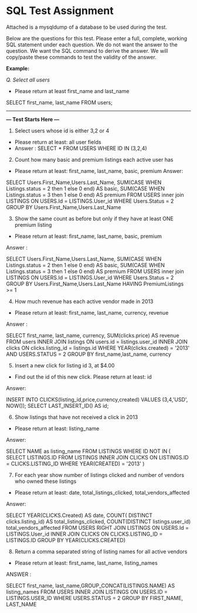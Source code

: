 # SQL Test Assignment

Attached is a mysqldump of a database to be used during the test.

Below are the questions for this test. Please enter a full, complete, working SQL statement under each question. We do not want the answer to the question. We want the SQL command to derive the answer. We will copy/paste these commands to test the validity of the answer.

**Example:**

_Q. Select all users_

- Please return at least first_name and last_name

SELECT first_name, last_name FROM users;


------

**— Test Starts Here —**

1. Select users whose id is either 3,2 or 4
- Please return at least: all user fields
- Answer : SELECT * FROM USERS WHERE ID IN (3,2,4)

2. Count how many basic and premium listings each active user has
- Please return at least: first_name, last_name, basic, premium
Answer:

SELECT Users.First_Name,Users.Last_Name, 
SUM(CASE WHEN Listings.status = 2 then 1 else 0 end) AS basic,
SUM(CASE WHEN Listings.status = 3 then 1 else 0 end) AS premium FROM USERS 
inner join LISTINGS 
ON USERS.Id = LISTINGS.User_id
WHERE Users.Status = 2
GROUP BY Users.First_Name,Users.Last_Name


3. Show the same count as before but only if they have at least ONE premium listing
- Please return at least: first_name, last_name, basic, premium

Answer : 

SELECT Users.First_Name,Users.Last_Name, 
SUM(CASE WHEN Listings.status = 2 then 1 else 0 end) AS basic,
SUM(CASE WHEN Listings.status = 3 then 1 else 0 end) AS premium FROM USERS 
inner join LISTINGS 
ON USERS.Id = LISTINGS.User_id
WHERE Users.Status = 2
GROUP BY Users.First_Name,Users.Last_Name
HAVING PremiumListings >= 1


4. How much revenue has each active vendor made in 2013
- Please return at least: first_name, last_name, currency, revenue

Answer :

SELECT first_name, last_name, currency, SUM(clicks.price) AS revenue
FROM  users
INNER JOIN listings
ON users.id = listings.user_id
INNER JOIN clicks
ON clicks.listing_id = listings.id
WHERE YEAR(clicks.created) = '2013' AND USERS.STATUS = 2
GROUP BY first_name,last_name, currency


5. Insert a new click for listing id 3, at $4.00
- Find out the id of this new click. Please return at least: id

Answer:
 

INSERT INTO CLICKS(listing_id,price,currency,created)
VALUES (3,4,'USD', NOW());
SELECT LAST_INSERT_ID() AS id;

6. Show listings that have not received a click in 2013
- Please return at least: listing_name

Answer:

SELECT NAME as listing_name FROM LISTINGS
WHERE ID NOT IN 
(
SELECT LISTINGS.ID FROM LISTINGS
INNER JOIN CLICKS
ON LISTINGS.ID = CLICKS.LISTING_ID
WHERE YEAR(CREATED) = '2013'
)



7. For each year show number of listings clicked and number of vendors who owned these listings
- Please return at least: date, total_listings_clicked, total_vendors_affected

Answer:


SELECT YEAR(CLICKS.Created) AS date, COUNT( DISTINCT clicks.listing_id) AS total_listings_clicked, COUNT(DISTINCT listings.user_id) total_vendors_affected 
FROM USERS 
RIGHT JOIN LISTINGS 
ON USERS.Id = LISTINGS.User_id
INNER JOIN CLICKS 
ON CLICKS.LISTING_ID = LISTINGS.ID
GROUP BY YEAR(CLICKS.CREATED)




8. Return a comma separated string of listing names for all active vendors
- Please return at least: first_name, last_name, listing_names

ANSWER : 


SELECT first_name, last_name,GROUP_CONCAT(LISTINGS.NAME) AS listing_names FROM USERS
INNER JOIN LISTINGS
ON USERS.ID = LISTINGS.USER_ID
WHERE USERS.STATUS = 2
GROUP BY FIRST_NAME, LAST_NAME